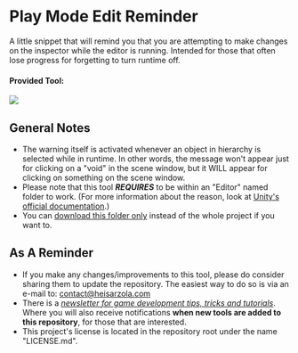 # Play Mode Edit Reminder
A little snippet that will remind you that you are attempting to make changes on the inspector while the editor is running. Intended for those that often lose progress for forgetting to turn runtime off.

#### Provided Tool:
![](https://github.com/heisarzola/Unity-Development-Tools/blob/master/Tools/Editor/Play%20Mode%20Edit%20Reminder/PlayMode%20Edit%20Reminder.gif)

## General Notes

* The warning itself is activated whenever an object in hierarchy is selected while in runtime. In other words, the message won't appear just for clicking on a "void" in the scene window, but it WILL appear for clicking on something on the scene window.
* Please note that this tool ***REQUIRES*** to be within an "Editor" named folder to work. (For more information about the reason, look at [Unity's official documentation](https://docs.unity3d.com/560/Documentation/Manual/SpecialFolders.html).)
* You can [download this folder only](https://minhaskamal.github.io/DownGit/#/home?url=https://github.com/heisarzola/Unity-Development-Tools/tree/master/Tools/Editor/Play%20Mode%20Edit%20Reminder) instead of the whole project if you want to.

## As A Reminder 
* If you make any changes/improvements to this tool, please do consider sharing them to update the repository. The easiest way to do so is via an e-mail to: contact@heisarzola.com
* There is a [*newsletter for game development tips, tricks and tutorials*](https://heisarzola.us16.list-manage.com/subscribe?u=711c0d50be32d6a5eca3ccb18&id=43d6d70f28). Where you will also receive notifications **when new tools are added to this repository**, for those that are interested.
* This project's license is located in the repository root under the name "LICENSE.md".